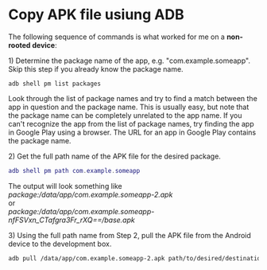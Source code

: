 # Copy APK file usiung ADB



The following sequence of commands is what worked for me on a **non-rooted device**:

1\) Determine the package name of the app, e.g. "com.example.someapp". Skip this step if you already know the package name.

```undefined
adb shell pm list packages
```

Look through the list of package names and try to find a match between the app in question and the package name. This is usually easy, but note that the package name can be completely unrelated to the app name. If you can't recognize the app from the list of package names, try finding the app in Google Play using a browser. The URL for an app in Google Play contains the package name.

2\) Get the full path name of the APK file for the desired package.

```lua
adb shell pm path com.example.someapp
```

The output will look something like\
_package:/data/app/com.example.someapp-2.apk_\
or\
_package:/data/app/com.example.someapp-nfFSVxn\_CTafgra3Fr\_rXQ==/base.apk_

3\) Using the full path name from Step 2, pull the APK file from the Android device to the development box.

```bash
adb pull /data/app/com.example.someapp-2.apk path/to/desired/destination
```
